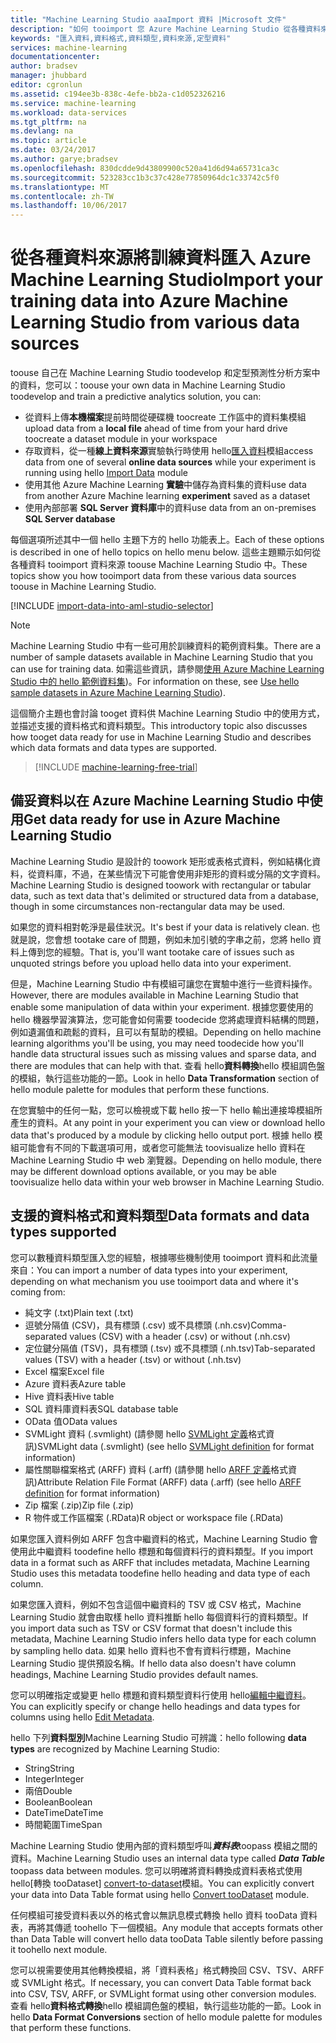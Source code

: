 ```yaml
---
title: "Machine Learning Studio aaaImport 資料 |Microsoft 文件"
description: "如何 tooimport 您 Azure Machine Learning Studio 從各種資料來源的資料。 了解支援的資料類型和資料格式。"
keywords: "匯入資料,資料格式,資料類型,資料來源,定型資料"
services: machine-learning
documentationcenter: 
author: bradsev
manager: jhubbard
editor: cgronlun
ms.assetid: c194ee3b-838c-4efe-bb2a-c1d052326216
ms.service: machine-learning
ms.workload: data-services
ms.tgt_pltfrm: na
ms.devlang: na
ms.topic: article
ms.date: 03/24/2017
ms.author: garye;bradsev
ms.openlocfilehash: 830dcdde9d43809900c520a41d6d94a65731ca3c
ms.sourcegitcommit: 523283cc1b3c37c428e77850964dc1c33742c5f0
ms.translationtype: MT
ms.contentlocale: zh-TW
ms.lasthandoff: 10/06/2017
---
```

# <a name="import-your-training-data-into-azure-machine-learning-studio-from-various-data-sources"></a><span data-ttu-id="60f8d-105">從各種資料來源將訓練資料匯入 Azure Machine Learning Studio</span><span class="sxs-lookup"><span data-stu-id="60f8d-105">Import your training data into Azure Machine Learning Studio from various data sources</span></span>
<span data-ttu-id="60f8d-106">toouse 自己在 Machine Learning Studio toodevelop 和定型預測性分析方案中的資料，您可以：</span><span class="sxs-lookup"><span data-stu-id="60f8d-106">toouse your own data in Machine Learning Studio toodevelop and train a predictive analytics solution, you can:</span></span> 

* <span data-ttu-id="60f8d-107">從資料上傳**本機檔案**提前時間從硬碟機 toocreate 工作區中的資料集模組</span><span class="sxs-lookup"><span data-stu-id="60f8d-107">upload data from a **local file** ahead of time from your hard drive toocreate a dataset module in your workspace</span></span>
* <span data-ttu-id="60f8d-108">存取資料，從一種**線上資料來源**實驗執行時使用 hello[匯入資料][ import-data]模組</span><span class="sxs-lookup"><span data-stu-id="60f8d-108">access data from one of several **online data sources** while your experiment is running using hello [Import Data][import-data] module</span></span> 
* <span data-ttu-id="60f8d-109">使用其他 Azure Machine Learning **實驗**中儲存為資料集的資料</span><span class="sxs-lookup"><span data-stu-id="60f8d-109">use data from another Azure Machine learning **experiment** saved as a dataset</span></span>
* <span data-ttu-id="60f8d-110">使用內部部署 **SQL Server 資料庫**中的資料</span><span class="sxs-lookup"><span data-stu-id="60f8d-110">use data from an on-premises **SQL Server database**</span></span>

<span data-ttu-id="60f8d-111">每個選項所述其中一個 hello 主題下方的 hello 功能表上。</span><span class="sxs-lookup"><span data-stu-id="60f8d-111">Each of these options is described in one of hello topics on hello menu below.</span></span> <span data-ttu-id="60f8d-112">這些主題顯示如何從各種資料 tooimport 資料來源 toouse Machine Learning Studio 中。</span><span class="sxs-lookup"><span data-stu-id="60f8d-112">These topics show you how tooimport data from these various data sources toouse in Machine Learning Studio.</span></span> 

[!INCLUDE [import-data-into-aml-studio-selector](../../includes/machine-learning-import-data-into-aml-studio.md)]

> [!NOTE]
> <span data-ttu-id="60f8d-113">Machine Learning Studio 中有一些可用於訓練資料的範例資料集。</span><span class="sxs-lookup"><span data-stu-id="60f8d-113">There are a number of sample datasets available in Machine Learning Studio that you can use for training data.</span></span> <span data-ttu-id="60f8d-114">如需這些資訊，請參閱[使用 Azure Machine Learning Studio 中的 hello 範例資料集](machine-learning-use-sample-datasets.md))。</span><span class="sxs-lookup"><span data-stu-id="60f8d-114">For information on these, see [Use hello sample datasets in Azure Machine Learning Studio](machine-learning-use-sample-datasets.md)).</span></span>
> 
> 

<span data-ttu-id="60f8d-115">這個簡介主題也會討論 tooget 資料供 Machine Learning Studio 中的使用方式，並描述支援的資料格式和資料類型。</span><span class="sxs-lookup"><span data-stu-id="60f8d-115">This introductory topic also discusses how tooget data ready for use in Machine Learning Studio and describes which data formats and data types are supported.</span></span> 

> [!INCLUDE [machine-learning-free-trial](../../includes/machine-learning-free-trial.md)]
> 
> 

## <a name="get-data-ready-for-use-in-azure-machine-learning-studio"></a><span data-ttu-id="60f8d-116">備妥資料以在 Azure Machine Learning Studio 中使用</span><span class="sxs-lookup"><span data-stu-id="60f8d-116">Get data ready for use in Azure Machine Learning Studio</span></span>
<span data-ttu-id="60f8d-117">Machine Learning Studio 是設計的 toowork 矩形或表格式資料，例如結構化資料，從資料庫，不過，在某些情況下可能會使用非矩形的資料或分隔的文字資料。</span><span class="sxs-lookup"><span data-stu-id="60f8d-117">Machine Learning Studio is designed toowork with rectangular or tabular data, such as text data that's delimited or structured data from a database, though in some circumstances non-rectangular data may be used.</span></span>

<span data-ttu-id="60f8d-118">如果您的資料相對乾淨是最佳狀況。</span><span class="sxs-lookup"><span data-stu-id="60f8d-118">It's best if your data is relatively clean.</span></span> <span data-ttu-id="60f8d-119">也就是說，您會想 tootake care of 問題，例如未加引號的字串之前，您將 hello 資料上傳到您的經驗。</span><span class="sxs-lookup"><span data-stu-id="60f8d-119">That is, you'll want tootake care of issues such as unquoted strings before you upload hello data into your experiment.</span></span>

<span data-ttu-id="60f8d-120">但是，Machine Learning Studio 中有模組可讓您在實驗中進行一些資料操作。</span><span class="sxs-lookup"><span data-stu-id="60f8d-120">However, there are modules available in Machine Learning Studio that enable some manipulation of data within your experiment.</span></span> <span data-ttu-id="60f8d-121">根據您要使用的 hello 機器學習演算法，您可能會如何需要 toodecide 您將處理資料結構的問題，例如遺漏值和疏鬆的資料，且可以有幫助的模組。</span><span class="sxs-lookup"><span data-stu-id="60f8d-121">Depending on hello machine learning algorithms you'll be using, you may need toodecide how you'll handle data structural issues such as missing values and sparse data, and there are modules that can help with that.</span></span> <span data-ttu-id="60f8d-122">查看 hello**資料轉換**hello 模組調色盤的模組，執行這些功能的一節。</span><span class="sxs-lookup"><span data-stu-id="60f8d-122">Look in hello **Data Transformation** section of hello module palette for modules that perform these functions.</span></span>

<span data-ttu-id="60f8d-123">在您實驗中的任何一點，您可以檢視或下載 hello 按一下 hello 輸出連接埠模組所產生的資料。</span><span class="sxs-lookup"><span data-stu-id="60f8d-123">At any point in your experiment you can view or download hello data that's produced by a module by clicking hello output port.</span></span> <span data-ttu-id="60f8d-124">根據 hello 模組可能會有不同的下載選項可用，或者您可能無法 toovisualize hello 資料在 Machine Learning Studio 中 web 瀏覽器。</span><span class="sxs-lookup"><span data-stu-id="60f8d-124">Depending on hello module, there may be different download options available, or you may be able toovisualize hello data within your web browser in Machine Learning Studio.</span></span>

## <a name="data-formats-and-data-types-supported"></a><span data-ttu-id="60f8d-125">支援的資料格式和資料類型</span><span class="sxs-lookup"><span data-stu-id="60f8d-125">Data formats and data types supported</span></span>
<span data-ttu-id="60f8d-126">您可以數種資料類型匯入您的經驗，根據哪些機制使用 tooimport 資料和此流量來自：</span><span class="sxs-lookup"><span data-stu-id="60f8d-126">You can import a number of data types into your experiment, depending on what mechanism you use tooimport data and where it's coming from:</span></span>

* <span data-ttu-id="60f8d-127">純文字 (.txt)</span><span class="sxs-lookup"><span data-stu-id="60f8d-127">Plain text (.txt)</span></span>
* <span data-ttu-id="60f8d-128">逗號分隔值 (CSV)，具有標頭 (.csv) 或不具標頭 (.nh.csv)</span><span class="sxs-lookup"><span data-stu-id="60f8d-128">Comma-separated values (CSV) with a header (.csv) or without (.nh.csv)</span></span>
* <span data-ttu-id="60f8d-129">定位鍵分隔值 (TSV)，具有標頭 (.tsv) 或不具標頭 (.nh.tsv)</span><span class="sxs-lookup"><span data-stu-id="60f8d-129">Tab-separated values (TSV) with a header (.tsv) or without (.nh.tsv)</span></span>
* <span data-ttu-id="60f8d-130">Excel 檔案</span><span class="sxs-lookup"><span data-stu-id="60f8d-130">Excel file</span></span>
* <span data-ttu-id="60f8d-131">Azure 資料表</span><span class="sxs-lookup"><span data-stu-id="60f8d-131">Azure table</span></span>
* <span data-ttu-id="60f8d-132">Hive 資料表</span><span class="sxs-lookup"><span data-stu-id="60f8d-132">Hive table</span></span>
* <span data-ttu-id="60f8d-133">SQL 資料庫資料表</span><span class="sxs-lookup"><span data-stu-id="60f8d-133">SQL database table</span></span>
* <span data-ttu-id="60f8d-134">OData 值</span><span class="sxs-lookup"><span data-stu-id="60f8d-134">OData values</span></span>
* <span data-ttu-id="60f8d-135">SVMLight 資料 (.svmlight) (請參閱 hello [SVMLight 定義](http://svmlight.joachims.org/)格式資訊)</span><span class="sxs-lookup"><span data-stu-id="60f8d-135">SVMLight data (.svmlight) (see hello [SVMLight definition](http://svmlight.joachims.org/) for format information)</span></span>
* <span data-ttu-id="60f8d-136">屬性關聯檔案格式 (ARFF) 資料 (.arff) (請參閱 hello [ARFF 定義](http://weka.wikispaces.com/ARFF)格式資訊)</span><span class="sxs-lookup"><span data-stu-id="60f8d-136">Attribute Relation File Format (ARFF) data (.arff) (see hello [ARFF definition](http://weka.wikispaces.com/ARFF) for format information)</span></span>
* <span data-ttu-id="60f8d-137">Zip 檔案 (.zip)</span><span class="sxs-lookup"><span data-stu-id="60f8d-137">Zip file (.zip)</span></span>
* <span data-ttu-id="60f8d-138">R 物件或工作區檔案 (.RData)</span><span class="sxs-lookup"><span data-stu-id="60f8d-138">R object or workspace file (.RData)</span></span>

<span data-ttu-id="60f8d-139">如果您匯入資料例如 ARFF 包含中繼資料的格式，Machine Learning Studio 會使用此中繼資料 toodefine hello 標題和每個資料行的資料類型。</span><span class="sxs-lookup"><span data-stu-id="60f8d-139">If you import data in a format such as ARFF that includes metadata, Machine Learning Studio uses this metadata toodefine hello heading and data type of each column.</span></span>

<span data-ttu-id="60f8d-140">如果您匯入資料，例如不包含這個中繼資料的 TSV 或 CSV 格式，Machine Learning Studio 就會由取樣 hello 資料推斷 hello 每個資料行的資料類型。</span><span class="sxs-lookup"><span data-stu-id="60f8d-140">If you import data such as TSV or CSV format that doesn't include this metadata, Machine Learning Studio infers hello data type for each column by sampling hello data.</span></span> <span data-ttu-id="60f8d-141">如果 hello 資料也不會有資料行標題，Machine Learning Studio 提供預設名稱。</span><span class="sxs-lookup"><span data-stu-id="60f8d-141">If hello data also doesn't have column headings, Machine Learning Studio provides default names.</span></span>

<span data-ttu-id="60f8d-142">您可以明確指定或變更 hello 標題和資料類型資料行使用 hello[編輯中繼資料][edit-metadata]。</span><span class="sxs-lookup"><span data-stu-id="60f8d-142">You can explicitly specify or change hello headings and data types for columns using hello [Edit Metadata][edit-metadata].</span></span>

<span data-ttu-id="60f8d-143">hello 下列**資料型別**Machine Learning Studio 可辨識：</span><span class="sxs-lookup"><span data-stu-id="60f8d-143">hello following **data types** are recognized by Machine Learning Studio:</span></span>

* <span data-ttu-id="60f8d-144">String</span><span class="sxs-lookup"><span data-stu-id="60f8d-144">String</span></span>
* <span data-ttu-id="60f8d-145">Integer</span><span class="sxs-lookup"><span data-stu-id="60f8d-145">Integer</span></span>
* <span data-ttu-id="60f8d-146">兩倍</span><span class="sxs-lookup"><span data-stu-id="60f8d-146">Double</span></span>
* <span data-ttu-id="60f8d-147">Boolean</span><span class="sxs-lookup"><span data-stu-id="60f8d-147">Boolean</span></span>
* <span data-ttu-id="60f8d-148">DateTime</span><span class="sxs-lookup"><span data-stu-id="60f8d-148">DateTime</span></span>
* <span data-ttu-id="60f8d-149">時間範圍</span><span class="sxs-lookup"><span data-stu-id="60f8d-149">TimeSpan</span></span>

<span data-ttu-id="60f8d-150">Machine Learning Studio 使用內部的資料類型呼叫***資料表***toopass 模組之間的資料。</span><span class="sxs-lookup"><span data-stu-id="60f8d-150">Machine Learning Studio uses an internal data type called ***Data Table*** toopass data between modules.</span></span> <span data-ttu-id="60f8d-151">您可以明確將資料轉換成資料表格式使用 hello[轉換 tooDataset] [ convert-to-dataset]模組。</span><span class="sxs-lookup"><span data-stu-id="60f8d-151">You can explicitly convert your data into Data Table format using hello [Convert tooDataset][convert-to-dataset] module.</span></span>

<span data-ttu-id="60f8d-152">任何模組可接受資料表以外的格式會以無訊息模式轉換 hello 資料 tooData 資料表，再將其傳遞 toohello 下一個模組。</span><span class="sxs-lookup"><span data-stu-id="60f8d-152">Any module that accepts formats other than Data Table will convert hello data tooData Table silently before passing it toohello next module.</span></span>

<span data-ttu-id="60f8d-153">您可以視需要使用其他轉換模組，將「資料表格」格式轉換回 CSV、TSV、ARFF 或 SVMLight 格式。</span><span class="sxs-lookup"><span data-stu-id="60f8d-153">If necessary, you can convert Data Table format back into CSV, TSV, ARFF, or SVMLight format using other conversion modules.</span></span>
<span data-ttu-id="60f8d-154">查看 hello**資料格式轉換**hello 模組調色盤的模組，執行這些功能的一節。</span><span class="sxs-lookup"><span data-stu-id="60f8d-154">Look in hello **Data Format Conversions** section of hello module palette for modules that perform these functions.</span></span>

<!-- Module References -->
[convert-to-dataset]: https://msdn.microsoft.com/library/azure/72bf58e0-fc87-4bb1-9704-f1805003b975/
[edit-metadata]: https://msdn.microsoft.com/library/azure/370b6676-c11c-486f-bf73-35349f842a66/
[import-data]: https://msdn.microsoft.com/library/azure/4e1b0fe6-aded-4b3f-a36f-39b8862b9004/
